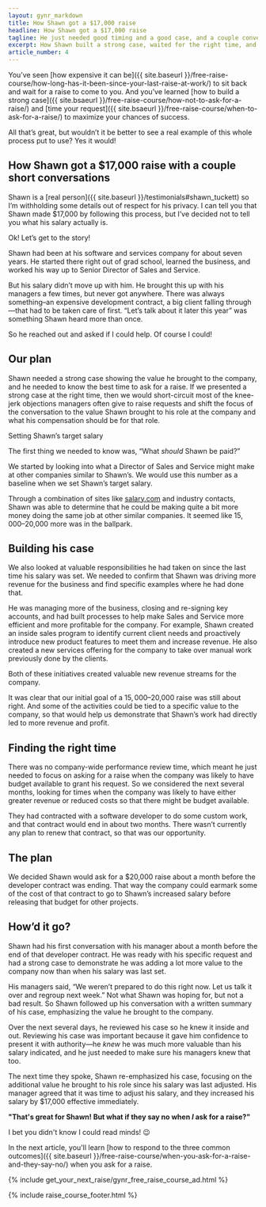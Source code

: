 ```yaml
---
layout: gynr_markdown
title: How Shawn got a $17,000 raise
headline: How Shawn got a $17,000 raise
tagline: He just needed good timing and a good case, and a couple conversations
excerpt: How Shawn built a strong case, waited for the right time, and got a $17,000 raise.
article_number: 4
---
```

You’ve seen [how expensive it can be]({{ site.baseurl }}/free-raise-course/how-long-has-it-been-since-your-last-raise-at-work/) to sit back and wait for a raise to come to you. And you’ve learned [how to build a strong case]({{ site.bsaeurl }}/free-raise-course/how-not-to-ask-for-a-raise/) and [time your request]({{ site.bsaeurl }}/free-raise-course/when-to-ask-for-a-raise/) to maximize your chances of success.

All that’s great, but wouldn’t it be better to see a real example of this whole process put to use? Yes it would!

## How Shawn got a $17,000 raise with a couple short conversations

Shawn is a [real person]({{ site.baseurl }}/testimonials#shawn_tuckett) so I’m withholding some details out of respect for his privacy. I can tell you that Shawn made $17,000 by following this process, but I’ve decided not to tell you what his salary actually is.

Ok! Let’s get to the story!

Shawn had been at his software and services company for about seven years. He started there right out of grad school, learned the business, and worked his way up to Senior Director of Sales and Service.

But his salary didn’t move up with him. He brought this up with his managers a few times, but never got anywhere. There was always something–an expensive development contract, a big client falling through—that had to be taken care of first. “Let’s talk about it later this year” was something Shawn heard more than once.

So he reached out and asked if I could help. Of course I could!

## Our plan

Shawn needed a strong case showing the value he brought to the company, and he needed to know the best time to ask for a raise. If we presented a strong case at the right time, then we would short-circuit most of the knee-jerk objections managers often give to raise requests and shift the focus of the conversation to the value Shawn brought to his role at the company and what his compensation should be for that role.

Setting Shawn’s target salary

The first thing we needed to know was, “What *should* Shawn be paid?”

We started by looking into what a Director of Sales and Service might make at other companies similar to Shawn’s. We would use this number as a baseline when we set Shawn’s target salary.

Through a combination of sites like [salary.com](http://salary.com) and industry contacts, Shawn was able to determine that he could be making quite a bit more money doing the same job at other similar companies. It seemed like $15,000–$20,000 more was in the ballpark.

## Building his case

We also looked at valuable responsibilities he had taken on since the last time his salary was set. We needed to confirm that Shawn was driving more revenue for the business and find specific examples where he had done that.

He was managing more of the business, closing and re-signing key accounts, and had built processes to help make Sales and Service more efficient and more profitable for the company. For example, Shawn created an inside sales program to identify current client needs and proactively introduce new product features to meet them and increase revenue. He also created a new services offering for the company to take over manual work previously done by the clients.

Both of these initiatives created valuable new revenue streams for the company.

It was clear that our initial goal of a $15,000–$20,000 raise was still about right. And some of the activities could be tied to a specific value to the company, so that would help us demonstrate that Shawn’s work had directly led to more revenue and profit.

## Finding the right time

There was no company-wide performance review time, which meant he just needed to focus on asking for a raise when the company was likely to have budget available to grant his request. So we considered the next several months, looking for times when the company was likely to have either greater revenue or reduced costs so that there might be budget available.

They had contracted with a software developer to do some custom work, and that contract would end in about two months. There wasn’t currently any plan to renew that contract, so that was our opportunity.

## The plan

We decided Shawn would ask for a $20,000 raise about a month before the developer contract was ending. That way the company could earmark some of the cost of that contract to go to Shawn’s increased salary before releasing that budget for other projects.

## How’d it go?

Shawn had his first conversation with his manager about a month before the end of that developer contract. He was ready with his specific request and had a strong case to demonstrate he was adding a lot more value to the company now than when his salary was last set.

His managers said, “We weren’t prepared to do this right now. Let us talk it over and regroup next week.” Not what Shawn was hoping for, but not a bad result. So Shawn followed up his conversation with a written summary of his case, emphasizing the value he brought to the company.

Over the next several days, he reviewed his case so he knew it inside and out. Reviewing his case was important because it gave him confidence to present it with authority—he *knew* he was much more valuable than his salary indicated, and he just needed to make sure his managers knew that too.

The next time they spoke, Shawn re-emphasized his case, focusing on the additional value he brought to his role since his salary was last adjusted. His manager agreed that it was time to adjust his salary, and they increased his salary by $17,000 effective immediately.

**"That's great for Shawn! But what if they say no when *I* ask for a raise?"**

I bet you didn't know I could read minds! 😉

In the next article, you'll learn [how to respond to the three common outcomes]({{ site.baseurl }}/free-raise-course/when-you-ask-for-a-raise-and-they-say-no/) when you ask for a raise.

{% include get_your_next_raise/gynr_free_raise_course_ad.html %}

{% include raise_course_footer.html %}